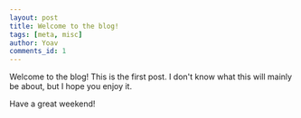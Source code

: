 ```yaml
---
layout: post
title: Welcome to the blog!
tags: [meta, misc]
author: Yoav
comments_id: 1
---
```


Welcome to the blog! This is the first post. 
I don't know what this will mainly be about, but I hope you enjoy it.

Have a great weekend!

